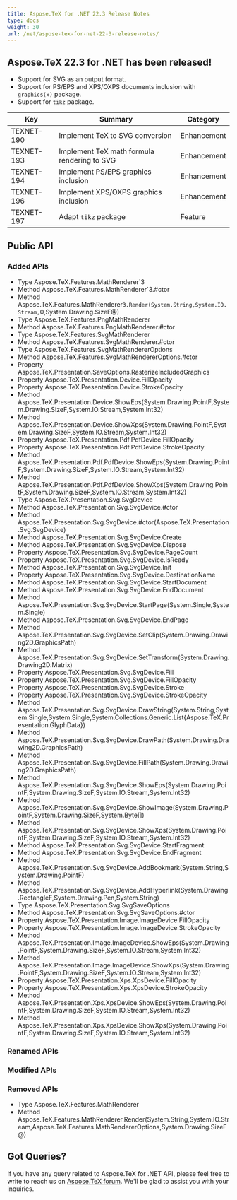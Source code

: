 ```yaml
---
title: Aspose.TeX for .NET 22.3 Release Notes
type: docs
weight: 30
url: /net/aspose-tex-for-net-22-3-release-notes/
---
```


## Aspose.TeX 22.3 for .NET has been released!

 * Support for SVG as an output format.
 * Support for PS/EPS and XPS/OXPS documents inclusion with `graphics(x)` package.
 * Support for `tikz` package.

| Key | Summary | Category |
|---|---|---|
| TEXNET-190 | Implement TeX to SVG conversion | Enhancement |
| TEXNET-193 | Implement TeX math formula rendering to SVG | Enhancement |
| TEXNET-194 | Implement PS/EPS graphics inclusion | Enhancement |
| TEXNET-196 | Implement XPS/OXPS graphics inclusion | Enhancement |
| TEXNET-197 | Adapt `tikz` package | Feature |
 
## Public API
### Added APIs
* Type Aspose.TeX.Features.MathRenderer`3
 * Method Aspose.TeX.Features.MathRenderer`3.#ctor
 * Method Aspose.TeX.Features.MathRenderer`3.Render(System.String,System.IO.Stream,`0,System.Drawing.SizeF@)
 * Type Aspose.TeX.Features.PngMathRenderer
 * Method Aspose.TeX.Features.PngMathRenderer.#ctor
 * Type Aspose.TeX.Features.SvgMathRenderer
 * Method Aspose.TeX.Features.SvgMathRenderer.#ctor
 * Type Aspose.TeX.Features.SvgMathRendererOptions
 * Method Aspose.TeX.Features.SvgMathRendererOptions.#ctor
 * Property Aspose.TeX.Presentation.SaveOptions.RasterizeIncludedGraphics
 * Property Aspose.TeX.Presentation.Device.FillOpacity
 * Property Aspose.TeX.Presentation.Device.StrokeOpacity
 * Method Aspose.TeX.Presentation.Device.ShowEps(System.Drawing.PointF,System.Drawing.SizeF,System.IO.Stream,System.Int32)
 * Method Aspose.TeX.Presentation.Device.ShowXps(System.Drawing.PointF,System.Drawing.SizeF,System.IO.Stream,System.Int32)
 * Property Aspose.TeX.Presentation.Pdf.PdfDevice.FillOpacity
 * Property Aspose.TeX.Presentation.Pdf.PdfDevice.StrokeOpacity
 * Method Aspose.TeX.Presentation.Pdf.PdfDevice.ShowEps(System.Drawing.PointF,System.Drawing.SizeF,System.IO.Stream,System.Int32)
 * Method Aspose.TeX.Presentation.Pdf.PdfDevice.ShowXps(System.Drawing.PointF,System.Drawing.SizeF,System.IO.Stream,System.Int32)
 * Type Aspose.TeX.Presentation.Svg.SvgDevice
 * Method Aspose.TeX.Presentation.Svg.SvgDevice.#ctor
 * Method Aspose.TeX.Presentation.Svg.SvgDevice.#ctor(Aspose.TeX.Presentation.Svg.SvgDevice)
 * Method Aspose.TeX.Presentation.Svg.SvgDevice.Create
 * Method Aspose.TeX.Presentation.Svg.SvgDevice.Dispose
 * Property Aspose.TeX.Presentation.Svg.SvgDevice.PageCount
 * Property Aspose.TeX.Presentation.Svg.SvgDevice.IsReady
 * Method Aspose.TeX.Presentation.Svg.SvgDevice.Init
 * Property Aspose.TeX.Presentation.Svg.SvgDevice.DestinationName
 * Method Aspose.TeX.Presentation.Svg.SvgDevice.StartDocument
 * Method Aspose.TeX.Presentation.Svg.SvgDevice.EndDocument
 * Method Aspose.TeX.Presentation.Svg.SvgDevice.StartPage(System.Single,System.Single)
 * Method Aspose.TeX.Presentation.Svg.SvgDevice.EndPage
 * Method Aspose.TeX.Presentation.Svg.SvgDevice.SetClip(System.Drawing.Drawing2D.GraphicsPath)
 * Method Aspose.TeX.Presentation.Svg.SvgDevice.SetTransform(System.Drawing.Drawing2D.Matrix)
 * Property Aspose.TeX.Presentation.Svg.SvgDevice.Fill
 * Property Aspose.TeX.Presentation.Svg.SvgDevice.FillOpacity
 * Property Aspose.TeX.Presentation.Svg.SvgDevice.Stroke
 * Property Aspose.TeX.Presentation.Svg.SvgDevice.StrokeOpacity
 * Method Aspose.TeX.Presentation.Svg.SvgDevice.DrawString(System.String,System.Single,System.Single,System.Collections.Generic.List{Aspose.TeX.Presentation.GlyphData})
 * Method Aspose.TeX.Presentation.Svg.SvgDevice.DrawPath(System.Drawing.Drawing2D.GraphicsPath)
 * Method Aspose.TeX.Presentation.Svg.SvgDevice.FillPath(System.Drawing.Drawing2D.GraphicsPath)
 * Method Aspose.TeX.Presentation.Svg.SvgDevice.ShowEps(System.Drawing.PointF,System.Drawing.SizeF,System.IO.Stream,System.Int32)
 * Method Aspose.TeX.Presentation.Svg.SvgDevice.ShowImage(System.Drawing.PointF,System.Drawing.SizeF,System.Byte[])
 * Method Aspose.TeX.Presentation.Svg.SvgDevice.ShowXps(System.Drawing.PointF,System.Drawing.SizeF,System.IO.Stream,System.Int32)
 * Method Aspose.TeX.Presentation.Svg.SvgDevice.StartFragment
 * Method Aspose.TeX.Presentation.Svg.SvgDevice.EndFragment
 * Method Aspose.TeX.Presentation.Svg.SvgDevice.AddBookmark(System.String,System.Drawing.PointF)
 * Method Aspose.TeX.Presentation.Svg.SvgDevice.AddHyperlink(System.Drawing.RectangleF,System.Drawing.Pen,System.String)
 * Type Aspose.TeX.Presentation.Svg.SvgSaveOptions
 * Method Aspose.TeX.Presentation.Svg.SvgSaveOptions.#ctor
 * Property Aspose.TeX.Presentation.Image.ImageDevice.FillOpacity
 * Property Aspose.TeX.Presentation.Image.ImageDevice.StrokeOpacity
 * Method Aspose.TeX.Presentation.Image.ImageDevice.ShowEps(System.Drawing.PointF,System.Drawing.SizeF,System.IO.Stream,System.Int32)
 * Method Aspose.TeX.Presentation.Image.ImageDevice.ShowXps(System.Drawing.PointF,System.Drawing.SizeF,System.IO.Stream,System.Int32)
 * Property Aspose.TeX.Presentation.Xps.XpsDevice.FillOpacity
 * Property Aspose.TeX.Presentation.Xps.XpsDevice.StrokeOpacity
 * Method Aspose.TeX.Presentation.Xps.XpsDevice.ShowEps(System.Drawing.PointF,System.Drawing.SizeF,System.IO.Stream,System.Int32)
 * Method Aspose.TeX.Presentation.Xps.XpsDevice.ShowXps(System.Drawing.PointF,System.Drawing.SizeF,System.IO.Stream,System.Int32)

### Renamed APIs

### Modified APIs

### Removed APIs
 * Type Aspose.TeX.Features.MathRenderer
 * Method Aspose.TeX.Features.MathRenderer.Render(System.String,System.IO.Stream,Aspose.TeX.Features.MathRendererOptions,System.Drawing.SizeF@)
 
## Got Queries?
If you have any query related to Aspose.TeX for .NET API, please feel free to write to reach us on [Aspose.TeX forum](https://forum.aspose.com/c/tex/). We'll be glad to assist you with your inquiries.
